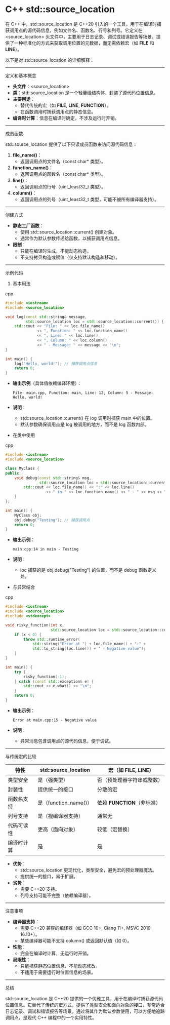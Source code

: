# C++ std::source_location

在 C++ 中，std::source_location 是 C++20 引入的一个工具，用于在编译时捕获调用点的源代码信息，例如文件名、函数名、行号和列号。它定义在 <source_location> 头文件中，主要用于日志记录、调试或错误报告等场景，提供了一种标准化的方式来获取调用位置的元数据，而无需依赖宏（如 __FILE__ 和 __LINE__）。

以下是对 std::source_location 的详细解释：

------

定义和基本概念

- **头文件**：<source_location>
- **类**：std::source_location 是一个轻量级结构体，封装了源代码位置信息。
- **主要用途**：
  - 替代传统的宏（如 __FILE__, __LINE__, __FUNCTION__）。
  - 在函数调用时捕获调用点的静态信息。
- **编译时计算**：信息在编译时确定，不涉及运行时开销。

------

成员函数

std::source_location 提供了以下只读成员函数来访问源代码信息：

1. **file_name()**：
   - 返回调用点的文件名（const char* 类型）。
2. **function_name()**：
   - 返回调用点的函数名（const char* 类型）。
3. **line()**：
   - 返回调用点的行号（uint_least32_t 类型）。
4. **column()**：
   - 返回调用点的列号（uint_least32_t 类型，可能不被所有编译器支持）。

------

创建方式

- **静态工厂函数**：
  - 使用 std::source_location::current() 创建对象。
  - 通常作为默认参数传递给函数，以捕获调用点信息。
- **限制**：
  - 只能在编译时生成，不能动态构造。
  - 不支持拷贝构造或赋值（仅支持默认构造和移动）。

------

示例代码

1. 基本用法

cpp

```cpp
#include <iostream>
#include <source_location>

void log(const std::string& message, 
         std::source_location loc = std::source_location::current()) {
    std::cout << "File: " << loc.file_name() 
              << ", Function: " << loc.function_name() 
              << ", Line: " << loc.line() 
              << ", Column: " << loc.column() 
              << " - Message: " << message << "\n";
}

int main() {
    log("Hello, world!"); // 捕获调用点信息
    return 0;
}
```

- **输出示例**（具体值依赖编译环境）：

  ```text
  File: main.cpp, Function: main, Line: 12, Column: 5 - Message: Hello, world!
  ```

- **说明**：

  - std::source_location::current() 在 log 调用时捕获 main 中的位置。
  - 默认参数确保调用点是 log 被调用的地方，而不是 log 函数内部。

- 在类中使用

cpp

```cpp
#include <iostream>
#include <source_location>

class MyClass {
public:
    void debug(const std::string& msg, 
               std::source_location loc = std::source_location::current()) {
        std::cout << loc.file_name() << ":" << loc.line() 
                  << " in " << loc.function_name() << " - " << msg << "\n";
    }
};

int main() {
    MyClass obj;
    obj.debug("Testing"); // 捕获调用点
    return 0;
}
```

- **输出示例**：

  ```text
  main.cpp:14 in main - Testing
  ```

- **说明**：

  - loc 捕获的是 obj.debug("Testing") 的位置，而不是 debug 函数定义处。

- 与异常结合

cpp

```cpp
#include <iostream>
#include <source_location>
#include <stdexcept>

void risky_function(int x, 
                    std::source_location loc = std::source_location::current()) {
    if (x < 0) {
        throw std::runtime_error(
            std::string("Error at ") + loc.file_name() + ":" + 
            std::to_string(loc.line()) + " - Negative value");
    }
}

int main() {
    try {
        risky_function(-1);
    } catch (const std::exception& e) {
        std::cout << e.what() << "\n";
    }
    return 0;
}
```

- **输出示例**：

  ```text
  Error at main.cpp:15 - Negative value
  ```

- **说明**：

  - 异常消息包含调用点的源代码信息，便于调试。

------

与传统宏的比较

| 特性       | std::source_location  | 宏（如 __FILE__, __LINE__)  |
| ---------- | --------------------- | --------------------------- |
| 类型安全   | 是（强类型）          | 否（预处理器字符串或整数）  |
| 封装性     | 提供统一的接口        | 分散的宏                    |
| 函数名支持 | 是（function_name()） | 依赖 __FUNCTION__（非标准） |
| 列号支持   | 是（视编译器支持）    | 通常无                      |
| 代码可读性 | 更高（面向对象）      | 较低（宏替换）              |
| 编译时计算 | 是                    | 是                          |

- **优势**：
  - std::source_location 更现代化，类型安全，避免宏的预处理器魔法。
  - 提供统一的接口，易于扩展。
- **劣势**：
  - 需要 C++20 支持。
  - 列号支持可能不完整（依赖编译器）。

------

注意事项

- **编译器支持**：
  - 需要 C++20 兼容的编译器（如 GCC 10+, Clang 11+, MSVC 2019 16.10+）。
  - 某些编译器可能不支持 column() 或返回默认值（如 0）。
- **性能**：
  - 完全在编译时计算，无运行时开销。
- **局限性**：
  - 只能捕获静态位置信息，不能动态修改。
  - 不适用于需要运行时位置信息的场景。

------

总结

std::source_location 是 C++20 提供的一个优雅工具，用于在编译时捕获源代码位置信息。它替代了传统的宏方式，提供了类型安全和面向对象的接口，非常适合日志记录、调试和错误报告等场景。通过将其作为默认参数使用，可以方便地追踪调用点，是现代 C++ 编程中的一个实用特性。